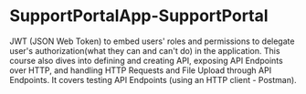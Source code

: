 # SupportPortalApp-SupportPortal
JWT (JSON Web Token) to embed users' roles and permissions to delegate user's authorization(what they can and can't do) in the application. This course also dives into defining and creating API, exposing API Endpoints over HTTP, and  handling HTTP Requests and File Upload through API Endpoints. It covers testing API Endpoints (using an HTTP client - Postman).
